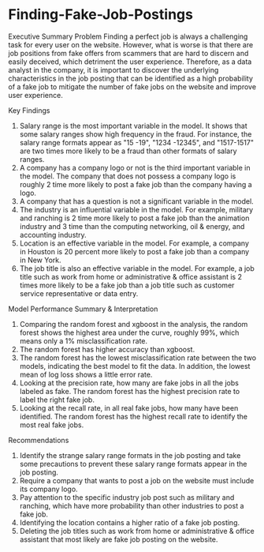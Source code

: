# Finding-Fake-Job-Postings

Executive Summary 
Problem 
Finding a perfect job is always a challenging task for every user on the website. However, what is worse is that there are job positions from fake offers from scammers that are hard to discern and easily deceived, which detriment the user experience. Therefore, as a data analyst in the company, it is important to discover the underlying characteristics in the job posting that can be identified as a high probability of a fake job to mitigate the number of fake jobs on the website and improve user experience.

Key Findings  
1.	Salary range is the most important variable in the model. It shows that some salary ranges show high frequency in the fraud. For instance, the salary range formats appear as "15 -19", "1234 -12345", and "1517-1517" are two times more likely to be a fraud than other formats of salary ranges. 
2.	A company has a company logo or not is the third important variable in the model. The company that does not possess a company logo is roughly 2 time more likely to post a fake job than the company having a logo.
3.	A company that has a question is not a significant variable in the model.
4.	The industry is an influential variable in the model. For example, military and ranching is 2 time more likely to post a fake job than the animation industry and 3 time than the computing networking, oil & energy, and accounting industry.
5.	Location is an effective variable in the model. For example, a company in Houston is 20 percent more likely to post a fake job than a company in New York.
6.	The job title is also an effective variable in the model. For example, a job title such as work from home or administrative & office assistant is 2 times more likely to be a fake job than a job title such as customer service representative or data entry.

Model Performance Summary & Interpretation 
1.	Comparing the random forest and xgboost in the analysis, the random forest shows the highest area under the curve, roughly 99%, which means only a 1% misclassification rate. 
2.	The random forest has higher accuracy than xgboost. 
3.	The random forest has the lowest misclassification rate between the two models, indicating the best model to fit the data. In addition, the lowest mean of log loss shows a little error rate.
4.	Looking at the precision rate, how many are fake jobs in all the jobs labeled as fake. The random forest has the highest precision rate to label the right fake job.
5.	Looking at the recall rate, in all real fake jobs, how many have been identified. The random forest has the highest recall rate to identify the most real fake jobs.

Recommendations  
1.	Identify the strange salary range formats in the job posting and take some precautions to prevent these salary range formats appear in the job posting. 
2.	Require a company that wants to post a job on the website must include its company logo.
3.	Pay attention to the specific industry job post such as military and ranching, which have more probability than other industries to post a fake job.
4.	Identifying the location contains a higher ratio of a fake job posting.
5.	Deleting the job titles such as work from home or administrative & office assistant that most likely are fake job posting on the website.
